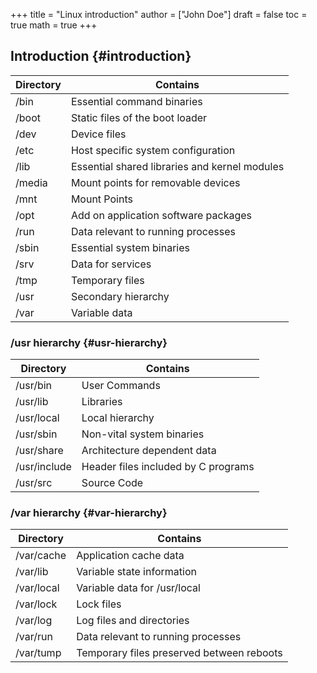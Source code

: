 +++
title = "Linux introduction"
author = ["John Doe"]
draft = false
toc = true
math = true
+++

## Introduction {#introduction}

| Directory | Contains                                      |
|-----------|-----------------------------------------------|
| /bin      | Essential command binaries                    |
| /boot     | Static files of the boot loader               |
| /dev      | Device files                                  |
| /etc      | Host specific system configuration            |
| /lib      | Essential shared libraries and kernel modules |
| /media    | Mount points for removable devices            |
| /mnt      | Mount Points                                  |
| /opt      | Add on application software packages          |
| /run      | Data relevant to running processes            |
| /sbin     | Essential system binaries                     |
| /srv      | Data for services                             |
| /tmp      | Temporary files                               |
| /usr      | Secondary hierarchy                           |
| /var      | Variable data                                 |


### /usr hierarchy {#usr-hierarchy}

| Directory    | Contains                            |
|--------------|-------------------------------------|
| /usr/bin     | User Commands                       |
| /usr/lib     | Libraries                           |
| /usr/local   | Local hierarchy                     |
| /usr/sbin    | Non-vital system binaries           |
| /usr/share   | Architecture dependent data         |
| /usr/include | Header files included by C programs |
| /usr/src     | Source Code                         |


### /var hierarchy {#var-hierarchy}

| Directory  | Contains                                  |
|------------|-------------------------------------------|
| /var/cache | Application cache data                    |
| /var/lib   | Variable state information                |
| /var/local | Variable data for /usr/local              |
| /var/lock  | Lock files                                |
| /var/log   | Log files and directories                 |
| /var/run   | Data relevant to running processes        |
| /var/tump  | Temporary files preserved between reboots |

